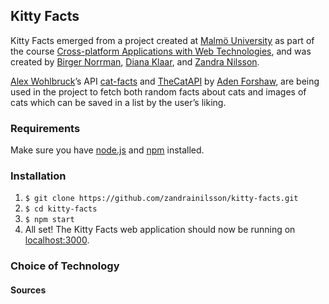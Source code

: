 ## Kitty Facts
Kitty Facts emerged from a project created at [Malmö University](https://mau.se/) as part of the course [Cross-platform Applications with Web Technologies](https://edu.mah.se/en/Course/DA355A), and was created by [Birger Norrman](https://github.com/BirgerNorrman), [Diana Klaar](https://github.com/dianaklaar), and [Zandra Nilsson](https://github.com/zandrainilsson). 

[Alex Wohlbruck](https://github.com/alexwohlbruck)’s API [cat-facts](https://alexwohlbruck.github.io/cat-facts/) and [TheCatAPI](https://docs.thecatapi.com/) by [Aden Forshaw](https://github.com/AdenForshaw), are being used in the project to fetch both random facts about cats and images of cats which can be saved in a list by the user’s liking. 

### Requirements
Make sure you have [node.js](https://nodejs.org/en/) and [npm](https://www.npmjs.com/get-npm) installed.

### Installation
1. `$ git clone https://github.com/zandrainilsson/kitty-facts.git`
2. `$ cd kitty-facts`
3. `$ npm start`
4.  All set! The Kitty Facts web application should now be running on [localhost:3000](http://localhost:3000).

### Choice of Technology


#### Sources
